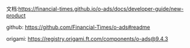 文档:<https://financial-times.github.io/o-ads/docs/developer-guide/new-product>

github:
<https://github.com/Financial-Times/o-ads#readme>

origami:
<https://registry.origami.ft.com/components/o-ads@9.4.3>